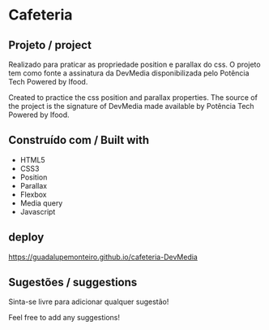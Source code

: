 # Cafeteria

## Projeto / project
Realizado para praticar as propriedade position e parallax do css. O projeto tem como fonte a assinatura da DevMedia disponibilizada pelo Potência Tech Powered by Ifood.

Created to practice the css position and parallax properties. The source of the project is the signature of DevMedia made available by Potência Tech Powered by Ifood.

## Construído com / Built with
- HTML5
- CSS3
- Position
- Parallax
- Flexbox
- Media query
- Javascript

## deploy
https://guadalupemonteiro.github.io/cafeteria-DevMedia

## Sugestões / suggestions
Sinta-se livre para adicionar qualquer sugestão! 

Feel free to add any suggestions!
